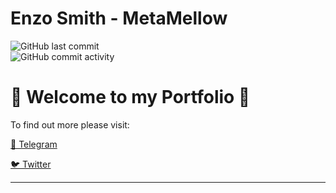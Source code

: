 # **Enzo Smith - MetaMellow**
<img alt="GitHub last commit" src="https://img.shields.io/github/last-commit/MetaMellow/MetaMellow.github.io?color=orange&label=devs%20were%20here%20%3D%3E&style=plastic"><br><img alt="GitHub commit activity" src="https://img.shields.io/github/commit-activity/y/MetaMellow/MetaMellow.github.io?color=orange&label=commits%20so%20far%20%3D%3E&style=plastic">

# 👻 Welcome to my Portfolio 👻

To find out more please visit:

[💬 Telegram](https://t.me/MetaMellow)

[🐦 Twitter](https://twitter.com/MetaMellow)

____________________________
